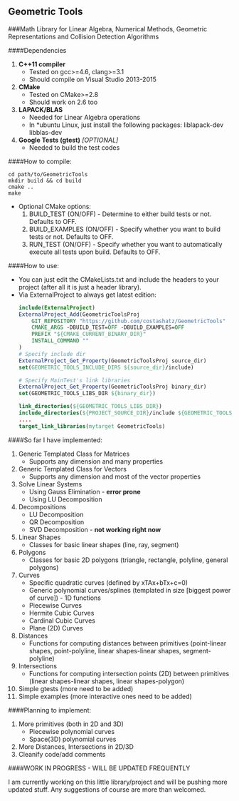 ## Geometric Tools

###Math Library for Linear Algebra, Numerical Methods, Geometric Representations and Collision Detection Algorithms

####Dependencies
1. **C++11 compiler**
	* Tested on gcc>=4.6, clang>=3.1
	* Should compile on Visual Studio 2013-2015
2. **CMake**
	* Tested on CMake>=2.8
	* Should work on 2.6 too
3. **LAPACK/BLAS**
	* Needed for Linear Algebra operations
	* In *ubuntu Linux, just install the following packages: liblapack-dev libblas-dev
4. **Google Tests (gtest)** *[OPTIONAL]*
	* Needed to build the test codes

####How to compile:

```
cd path/to/GeometricTools
mkdir build && cd build
cmake ..
make
```

* Optional CMake options:
	1. BUILD_TEST (ON/OFF) - Determine to either build tests or not. Defaults to OFF.
	2. BUILD_EXAMPLES (ON/OFF) - Specify whether you want to build tests or not. Defaults to OFF.
	3. RUN_TEST (ON/OFF) - Specify whether you want to automatically execute all tests upon build. Defaults to OFF. 

####How to use:

* You can just edit the CMakeLists.txt and include the headers to your project (after all it is just a header library).
* Via ExternalProject to always get latest edition:
	```cmake
	include(ExternalProject)
	ExternalProject_Add(GeometricToolsProj
	    GIT_REPOSITORY "https://github.com/costashatz/GeometricTools"
	    CMAKE_ARGS -DBUILD_TEST=OFF -DBUILD_EXAMPLES=OFF
	    PREFIX "${CMAKE_CURRENT_BINARY_DIR}"
	    INSTALL_COMMAND ""
	)
	# Specify include dir
	ExternalProject_Get_Property(GeometricToolsProj source_dir)
	set(GEOMETRIC_TOOLS_INCLUDE_DIRS ${source_dir}/include)

	# Specify MainTest's link libraries
	ExternalProject_Get_Property(GeometricToolsProj binary_dir)
	set(GEOMETRIC_TOOLS_LIBS_DIR ${binary_dir})

	link_directories(${GEOMETRIC_TOOLS_LIBS_DIR})
	include_directories(${PROJECT_SOURCE_DIR}/include ${GEOMETRIC_TOOLS_INCLUDE_DIRS})
	....
	target_link_libraries(mytarget GeometricTools)
	```


####So far I have implemented:

1. Generic Templated Class for Matrices
    * Supports any dimension and many properties
2. Generic Templated Class for Vectors
    * Supports any dimension and most of the vector properties
3. Solve Linear Systems
    * Using Gauss Elimination - **error prone**
    * Using LU Decomposition
4. Decompositions
    * LU Decomposition
    * QR Decomposition
    * SVD Decomposition - **not working right now**
5. Linear Shapes
	* Classes for basic linear shapes (line, ray, segment)
6. Polygons
	* Classes for basic 2D polygons (triangle, rectangle, polyline, general polygons)
7. Curves
	* Specific quadratic curves (defined by xTAx+bTx+c=0)
	* Generic polynomial curves/splines (templated in size [biggest power of curve]) - 1D functions
	* Piecewise Curves
	* Hermite Cubic Curves
	* Cardinal Cubic Curves
	* Plane (2D) Curves
8. Distances
	* Functions for computing distances between primitives (point-linear shapes, point-polyline, linear shapes-linear shapes, segment-polyline)
9. Intersections
	* Functions for computing intersection points (2D) between primitives (linear shapes-linear shapes, linear shapes-polygon)
10. Simple gtests (more need to be added)
11. Simple examples (more interactive ones need to be added)

####Planning to implement:

1. More primitives (both in 2D and 3D)
	* Piecewise polynomial curves
	* Space(3D) polynomial curves
2. More Distances, Intersections in 2D/3D
3. Cleanify code/add comments


####WORK IN PROGRESS - WILL BE UPDATED FREQUENTLY

I am currently working on this little library/project and will be pushing more updated stuff. Any suggestions of course are more than welcomed.
